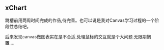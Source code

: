 ## xChart

跳槽前用两周时间完成的作品,待完善。也可以说是我对Canvas学习过程的一个阶段性总结吧。

后来发现canvas做图表实在是不合适,处理鼠标的交互就是个大问题.无限期搁置....
